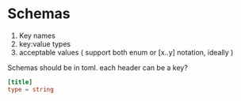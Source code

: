 # Schemas
1) Key names
2) key:value types
3) acceptable values ( support both enum or [x..y] notation, ideally )


Schemas should be in toml. each header can be a key?

```toml
[title]
type = string

```
